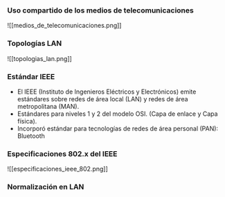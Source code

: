 ### Uso compartido de los medios de telecomunicaciones

![[medios_de_telecomunicaciones.png]]

### Topologías LAN

![[topologias_lan.png]]

### Estándar IEEE

- El IEEE (Instituto de Ingenieros Eléctricos y Electrónicos) emite estándares sobre redes de área local (LAN) y redes de área metropolitana (MAN).
- Estándares para niveles 1 y 2 del modelo OSI. (Capa de enlace y Capa física).
- Incorporó estándar para tecnologías de redes de área personal (PAN): Bluetooth

### Especificaciones 802.x del IEEE

![[especificaciones_ieee_802.png]]

### Normalización en LAN